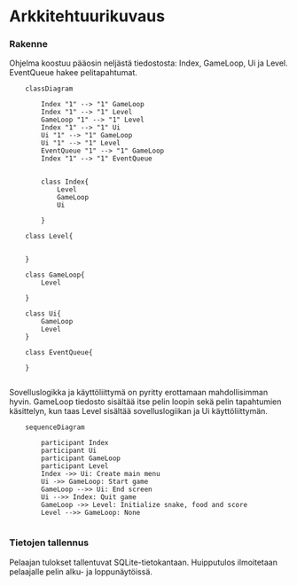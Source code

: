 # Arkkitehtuurikuvaus

### Rakenne

Ohjelma koostuu pääosin neljästä tiedostosta: Index, GameLoop, Ui ja Level. EventQueue hakee pelitapahtumat.



```mermaid
    classDiagram

        Index "1" --> "1" GameLoop
        Index "1" --> "1" Level
        GameLoop "1" --> "1" Level
        Index "1" --> "1" Ui
        Ui "1" --> "1" GameLoop
        Ui "1" --> "1" Level
        EventQueue "1" --> "1" GameLoop
        Index "1" --> "1" EventQueue
        

        class Index{
            Level
            GameLoop
            Ui

        }

    class Level{


    }

    class GameLoop{
        Level

    }

    class Ui{
        GameLoop
        Level
    }
    
    class EventQueue{
       
    }
    
```
Sovelluslogikka ja käyttöliittymä on pyritty erottamaan mahdollisimman hyvin. GameLoop tiedosto sisältää itse pelin loopin sekä pelin tapahtumien käsittelyn, kun taas Level sisältää sovelluslogiikan ja Ui käyttöliittymän.

```mermaid
    sequenceDiagram
        
        participant Index
        participant Ui
        participant GameLoop
        participant Level
        Index ->> Ui: Create main menu
        Ui ->> GameLoop: Start game
        GameLoop -->> Ui: End screen
        Ui -->> Index: Quit game
        GameLoop ->> Level: Initialize snake, food and score
        Level -->> GameLoop: None
        
```
### Tietojen tallennus
Pelaajan tulokset tallentuvat SQLite-tietokantaan. Huipputulos ilmoitetaan pelaajalle pelin alku- ja loppunäytöissä.
